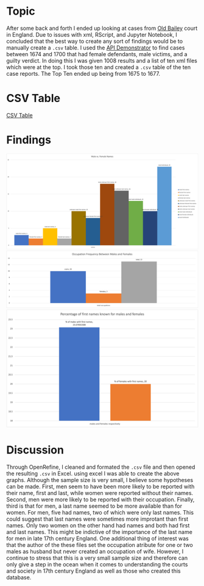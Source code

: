 # Topic
After some back and forth I ended up looking at cases from [Old Bailey](https://www.oldbaileyonline.org/) court in England. Due to issues with xml, RScript, and Jupyter Notebook, I concluded that the best way to create any sort of findings would be to manually create a `.csv` table. I used the [API Demonstrator](https://www.oldbaileyonline.org/obapi/) to find cases between 1674 and 1700 that had female defendants, male victims, and a guilty verdict. In doing this I was given 1008 results and a list of ten xml files which were at the top. I took those ten and created a `.csv` table of the ten case reports. The Top Ten ended up being from 1675 to 1677.

# CSV Table
[CSV Table](femaleTrialsOldBailey-csv.csv)

# Findings
<img src="malesvsfemalesnames.png" alt="MalevsFemaleNames">
<img src="occupationfrequencybetweenmales&females.png" alt="OccupationFrequencyMalevsFemale">
<img src="Percentageofmalesandfemaleswithnames.png" alt="FemalevsMalePercentagewithFirstNames">

# Discussion
Through OpenRefine, I cleaned and formated the `.csv` file and then opened the resulting `.csv` in Excel. using excel I was able to create the above graphs. Although the sample size is very small, I believe some hypotheses can be made. First, men seem to have been more likely to be reported with their name, first and last, while women were reported without their names. Second, men were more likely to be reported with their occupation. Finally, third is that for men, a last name seemed to be more available than for women. For men, five had names, two of which were only last names. This could suggest that last names were sometimes more improtant than first names. Only two women on the other hand had names and both had first and last names. This might be indictive of the importance of the last name for men in late 17th century England. One additional thing of interest was that the author of the these files set the occupation atribute for one or two males as husband but never created an occupation of wife. However, I continue to stress that this is a very small sample size and therefore can only give a step in the ocean when it comes to understanding the courts and society in 17th century England as well as those who created this database.
